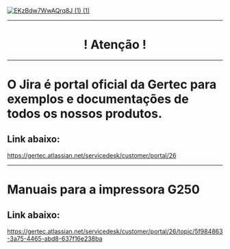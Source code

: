 [![EKzBdw7WwAQrq8J (1) (1)](https://github.com/gertecdeveloper/GBot/assets/60237221/a22d4737-43c9-4721-8acf-ca5fff58322f)](https://www.gertec.com.br/)

----------------------------------------------------------------------

 <h1 align="center">                        ! Atenção !</h1>            
 
  ----------------------------------------------------------------------

 # O Jira é portal oficial da Gertec para exemplos e documentações de todos os nossos produtos. 
 
<h2 align="left"> Link abaixo: </h2> 
 
 https://gertec.atlassian.net/servicedesk/customer/portal/26
 
 ----------------------------------------------------------------------

# Manuais para a impressora G250
<h2 align="left"> Link abaixo: </h2> 

https://gertec.atlassian.net/servicedesk/customer/portal/26/topic/5f984863-3a75-4465-abd8-637f16e238ba


